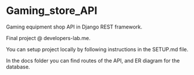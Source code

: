 # Gaming_store_API

Gaming equipment shop API in Django REST framework.

Final project @ developers-lab.me.

You can setup project locally by following instructions in the SETUP.md file.

In the docs folder you can find routes of the API, and ER diagram for the database.